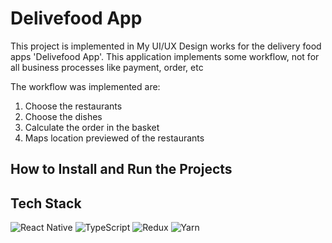 # Delivefood App
This project is implemented in My UI/UX Design works for the delivery food apps 'Delivefood App'.
This application implements some workflow, not for all business processes like payment, order, etc

The workflow was implemented are:
1. Choose the restaurants
2. Choose the dishes
3. Calculate the order in the basket
4. Maps location previewed of the restaurants

## How to Install and Run the Projects


## Tech Stack 
![React Native](https://img.shields.io/badge/react_native-%2320232a.svg?style=for-the-badge&logo=react&logoColor=%2361DAFB) ![TypeScript](https://img.shields.io/badge/typescript-%23007ACC.svg?style=for-the-badge&logo=typescript&logoColor=white) ![Redux](https://img.shields.io/badge/redux-%23593d88.svg?style=for-the-badge&logo=redux&logoColor=white) ![Yarn](https://img.shields.io/badge/yarn-%232C8EBB.svg?style=for-the-badge&logo=yarn&logoColor=white)
